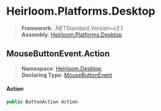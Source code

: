 # Heirloom.Platforms.Desktop

> **Framework**: .NETStandard,Version=v2.1  
> **Assembly**: [Heirloom.Platforms.Desktop][0]  

## MouseButtonEvent.Action

> **Namespace**: [Heirloom.Desktop][0]  
> **Declaring Type**: [MouseButtonEvent][1]  

#### Action

```cs
public ButtonAction Action
```

[0]: ../../../Heirloom.Platforms.Desktop.md
[1]: ../MouseButtonEvent.md
